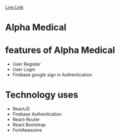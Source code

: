 [Live Link](https://alpha-medical.netlify.app/ "Live link")

# Alpha Medical

# features  of Alpha Medical
   
   * User Register
   * User Login
   * Firebase google sign in Authentication

# Technology uses
 * ReactJS
 * Firebase Authentication
 * React-Router
 * React Bootstrap
 * FontAwesome 